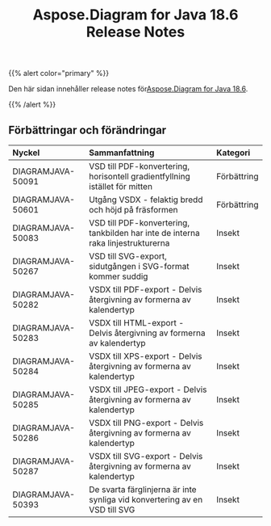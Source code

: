 ﻿---
title: Aspose.Diagram for Java 18.6 Release Notes
type: docs
weight: 70
url: /sv/java/aspose-diagram-for-java-18-6-release-notes/
---
{{% alert color="primary" %}} 

 Den här sidan innehåller release notes för[Aspose.Diagram for Java 18.6](https://docs.aspose.com/diagram/java/aspose-diagram-for-java-18-6-release-notes/).

{{% /alert %}} 
## **Förbättringar och förändringar**

|**Nyckel**|**Sammanfattning**|**Kategori**|
|:- |:- |:- |
|DIAGRAMJAVA-50091|VSD till PDF-konvertering, horisontell gradientfyllning istället för mitten|Förbättring|
|DIAGRAMJAVA-50601|Utgång VSDX - felaktig bredd och höjd på fräsformen|Förbättring|
|DIAGRAMJAVA-50083|VSD till PDF-konvertering, tankbilden har inte de interna raka linjestrukturerna|Insekt|
|DIAGRAMJAVA-50267|VSD till SVG-export, sidutgången i SVG-format kommer suddig|Insekt|
|DIAGRAMJAVA-50282|VSDX till PDF-export - Delvis återgivning av formerna av kalendertyp|Insekt|
|DIAGRAMJAVA-50283|VSDX till HTML-export - Delvis återgivning av formerna av kalendertyp|Insekt|
|DIAGRAMJAVA-50284|VSDX till XPS-export - Delvis återgivning av formerna av kalendertyp|Insekt|
|DIAGRAMJAVA-50285|VSDX till JPEG-export - Delvis återgivning av formerna av kalendertyp|Insekt|
|DIAGRAMJAVA-50286|VSDX till PNG-export - Delvis återgivning av formerna av kalendertyp|Insekt|
|DIAGRAMJAVA-50287|VSDX till SVG-export - Delvis återgivning av formerna av kalendertyp|Insekt|
|DIAGRAMJAVA-50393|De svarta färglinjerna är inte synliga vid konvertering av en VSD till SVG|Insekt|

